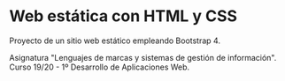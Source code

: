 # Web estática con HTML y CSS
Proyecto de un sitio web estático empleando Bootstrap 4.  

Asignatura "Lenguajes de marcas y sistemas de gestión de información".  
Curso 19/20 - 1º Desarrollo de Aplicaciones Web.

